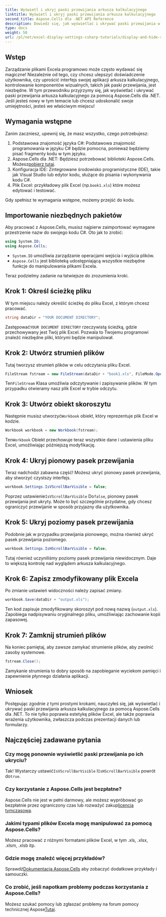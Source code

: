```yaml
---
title: Wyświetl i ukryj paski przewijania arkusza kalkulacyjnego
linktitle: Wyświetl i ukryj paski przewijania arkusza kalkulacyjnego
second_title: Aspose.Cells dla .NET API Reference
description: Dowiedz się, jak wyświetlać i ukrywać paski przewijania w arkuszach kalkulacyjnych programu Excel za pomocą Aspose.Cells dla platformy .NET, korzystając z tego szczegółowego, łatwego w użyciu samouczka.
type: docs
weight: 50
url: /pl/net/excel-display-settings-csharp-tutorials/display-and-hide-scroll-bars-of-worksheet/
---
```

## Wstęp

Zarządzanie plikami Excela programowo może często wydawać się magiczne! Niezależnie od tego, czy chcesz ulepszyć doświadczenie użytkownika, czy uprościć interfejs swojej aplikacji arkusza kalkulacyjnego, kontrolowanie komponentów wizualnych, takich jak paski przewijania, jest niezbędne. W tym przewodniku przyjrzymy się, jak wyświetlać i ukrywać paski przewijania arkusza kalkulacyjnego za pomocą Aspose.Cells dla .NET. Jeśli jesteś nowy w tym temacie lub chcesz udoskonalić swoje umiejętności, jesteś we właściwym miejscu!

## Wymagania wstępne

Zanim zaczniesz, upewnij się, że masz wszystko, czego potrzebujesz:

1. Podstawowa znajomość języka C#: Podstawowa znajomość programowania w języku C# będzie pomocna, ponieważ będziemy pisać fragmenty kodu w tym języku.
2.  Aspose.Cells dla .NET: Będziesz potrzebować biblioteki Aspose.Cells. Możesz[pobierz tutaj](https://releases.aspose.com/cells/net/).
3. Konfiguracja IDE: Zintegrowane środowisko programistyczne (IDE), takie jak Visual Studio lub edytor kodu, służące do pisania i wykonywania kodu C#.
4.  Plik Excel: przykładowy plik Excel (np.`book1.xls`) które możesz edytować i testować.

Gdy spełnisz te wymagania wstępne, możemy przejść do kodu.

## Importowanie niezbędnych pakietów

Aby pracować z Aspose.Cells, musisz najpierw zaimportować wymagane przestrzenie nazw do swojego kodu C#. Oto jak to zrobić:

```csharp
using System.IO;
using Aspose.Cells;
```

- `System.IO` umożliwia zarządzanie operacjami wejścia i wyjścia plików.
- `Aspose.Cells` jest biblioteką udostępniającą wszystkie niezbędne funkcje do manipulowania plikami Excela.

Teraz podzielmy zadanie na łatwiejsze do zrozumienia kroki.

## Krok 1: Określ ścieżkę pliku

W tym miejscu należy określić ścieżkę do pliku Excel, z którym chcesz pracować.


```csharp
string dataDir = "YOUR DOCUMENT DIRECTORY";
```
  
 Zastępować`YOUR DOCUMENT DIRECTORY` rzeczywistą ścieżką, gdzie przechowywany jest Twój plik Excel. Pozwala to Twojemu programowi znaleźć niezbędne pliki, którymi będzie manipulował.

## Krok 2: Utwórz strumień plików

Tutaj tworzysz strumień plików w celu odczytania pliku Excel.


```csharp
FileStream fstream = new FileStream(dataDir + "book1.xls", FileMode.Open);
```
  
 Ten`FileStream` Klasa umożliwia odczytywanie i zapisywanie plików. W tym przypadku otwieramy nasz plik Excel w trybie odczytu.

## Krok 3: Utwórz obiekt skoroszytu

 Następnie musisz utworzyć`Workbook` obiekt, który reprezentuje plik Excel w kodzie.


```csharp
Workbook workbook = new Workbook(fstream);
```
  
 Ten`Workbook` Obiekt przechowuje teraz wszystkie dane i ustawienia pliku Excel, umożliwiając późniejszą modyfikację.

## Krok 4: Ukryj pionowy pasek przewijania

Teraz nadchodzi zabawna część! Możesz ukryć pionowy pasek przewijania, aby stworzyć czystszy interfejs.


```csharp
workbook.Settings.IsVScrollBarVisible = false;
```
  
 Poprzez ustawienie`IsVScrollBarVisible` Do`false`, pionowy pasek przewijania jest ukryty. Może to być szczególnie przydatne, gdy chcesz ograniczyć przewijanie w sposób przyjazny dla użytkownika.

## Krok 5: Ukryj poziomy pasek przewijania

Podobnie jak w przypadku przewijania pionowego, można również ukryć pasek przewijania poziomego.


```csharp
workbook.Settings.IsHScrollBarVisible = false;
```
  
Tutaj również uczyniliśmy poziomy pasek przewijania niewidocznym. Daje to większą kontrolę nad wyglądem arkusza kalkulacyjnego.

## Krok 6: Zapisz zmodyfikowany plik Excela

Po zmianie ustawień widoczności należy zapisać zmiany. 


```csharp
workbook.Save(dataDir + "output.xls");
```
  
Ten kod zapisuje zmodyfikowany skoroszyt pod nową nazwą (`output.xls`). Zapobiega nadpisywaniu oryginalnego pliku, umożliwiając zachowanie kopii zapasowej.

## Krok 7: Zamknij strumień plików

Na koniec pamiętaj, aby zawsze zamykać strumienie plików, aby zwolnić zasoby systemowe.


```csharp
fstream.Close();
```
  
Zamykanie strumienia to dobry sposób na zapobieganie wyciekom pamięci i zapewnienie płynnego działania aplikacji.

## Wniosek

Postępując zgodnie z tymi prostymi krokami, nauczyłeś się, jak wyświetlać i ukrywać paski przewijania arkusza kalkulacyjnego za pomocą Aspose.Cells dla .NET. To nie tylko poprawia estetykę plików Excel, ale także poprawia wrażenia użytkownika, zwłaszcza podczas prezentacji danych lub formularzy. 

## Najczęściej zadawane pytania

### Czy mogę ponownie wyświetlić paski przewijania po ich ukryciu?  
 Tak! Wystarczy ustawić`IsVScrollBarVisible` I`IsHScrollBarVisible` powrót do`true`.

### Czy korzystanie z Aspose.Cells jest bezpłatne?  
Aspose.Cells nie jest w pełni darmowy, ale możesz wypróbować go bezpłatnie przez ograniczony czas lub rozważyć zakup[licencja tymczasowa](https://purchase.aspose.com/temporary-license/).

### Jakimi typami plików Excela mogę manipulować za pomocą Aspose.Cells?  
Możesz pracować z różnymi formatami plików Excel, w tym .xls, .xlsx, .xlsm, .xlsb itp.

### Gdzie mogę znaleźć więcej przykładów?  
 Sprawdź[Dokumentacja Aspose.Cells](https://reference.aspose.com/cells/net/) aby zobaczyć dodatkowe przykłady i samouczki.

### Co zrobić, jeśli napotkam problemy podczas korzystania z Aspose.Cells?  
 Możesz szukać pomocy lub zgłaszać problemy na forum pomocy technicznej Aspose[Tutaj](https://forum.aspose.com/c/cells/9).